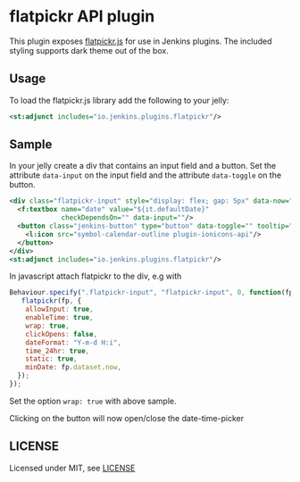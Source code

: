 # flatpickr API plugin

This plugin exposes [flatpickr.js](https://flatpickr.js.org/) for use in Jenkins plugins.
The included styling supports dark theme out of the box.

## Usage

To load the flatpickr.js library add the following to your jelly:
```xml
<st:adjunct includes="io.jenkins.plugins.flatpickr"/>
```

## Sample

In your jelly create a div that contains an input field and a button. Set the attribute `data-input` on the input field and 
the attribute `data-toggle` on the button.
```xml
<div class="flatpickr-input" style="display: flex; gap: 5px" data-now="${it.minDate}">
  <f:textbox name="date" value="${it.defaultDate}"
             checkDependsOn="" data-input=""/>
  <button class="jenkins-button" type="button" data-toggle="" tooltip="Open datetime picker">
    <l:icon src="symbol-calendar-outline plugin-ionicons-api"/>
  </button>
</div>
<st:adjunct includes="io.jenkins.plugins.flatpickr"/>
```

In javascript attach flatpickr to the div, e.g with
```js
Behaviour.specify(".flatpickr-input", "flatpickr-input", 0, function(fp) {
   flatpickr(fp, {
    allowInput: true,
    enableTime: true,
    wrap: true,
    clickOpens: false,
    dateFormat: "Y-m-d H:i",
    time_24hr: true,
    static: true,
    minDate: fp.dataset.now,
  });
});
```
Set the option `wrap: true` with above sample.


Clicking on the button will now open/close the date-time-picker


## LICENSE

Licensed under MIT, see [LICENSE](LICENSE.md)

